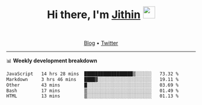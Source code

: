 <h1 align="center">Hi there, I'm <a href="https://jithset.github.io/" target="_blank">Jithin</a> <img
src="https://github.com/blackcater/blackcater/raw/main/images/Hi.gif" height="32" /></h1>

<br />

<p align="center">
  <a href="https://jithset.github.io">Blog</a> •
  <a href="https://twitter.com/jithset">Twitter</a>
</p>

---

📊 **Weekly development breakdown**

<!--START_SECTION:waka-->

```txt
JavaScript   14 hrs 28 mins  ██████████████████▒░░░░░░   73.32 %
Markdown     3 hrs 46 mins   ████▓░░░░░░░░░░░░░░░░░░░░   19.11 %
Other        43 mins         █░░░░░░░░░░░░░░░░░░░░░░░░   03.69 %
Bash         17 mins         ▒░░░░░░░░░░░░░░░░░░░░░░░░   01.49 %
HTML         13 mins         ▒░░░░░░░░░░░░░░░░░░░░░░░░   01.13 %
```

<!--END_SECTION:waka-->

